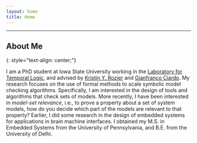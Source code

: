 ```yaml
---
layout: home
title: Home
---
```


----

About Me
--------
{: style="text-align: center;"}

I am a PhD student at Iowa State University working in the [Laboratory for Temporal Logic](http://laboratory.temporallogic.org/), and advised by [Kristin Y. Rozier](https://www.aere.iastate.edu/kyrozier/) and [Gianfranco Ciardo](http://web.cs.iastate.edu/~ciardo/). My research focuses on the use of formal methods to scale symbolic model checking algorithms. Specifically, I am interested in the design of tools and algorithms that check sets of models. More recently, I have been interested in <i>model-set relevance</i>, i.e., to prove a property about a set of system models, how do you decide which part of the models are relevant to that property? Earlier, I did some research in the design of embedded systems for applications in brain machine interfaces. I obtained my M.S. in Embedded Systems from the University of Pennsylvania, and B.E. from the University of Delhi.
